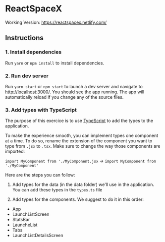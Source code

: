 # ReactSpaceX

Working Version: https://reactspacex.netlify.com/

## Instructions

### 1. Install dependencies

Run `yarn` or `npm install` to install dependencies.

### 2. Run dev server

Run `yarn start` or `npm start` to launch a dev server and navigate to [http://localhost:3000/](http://localhost:3000/). You should see the app running. The app will automatically reload if you change any of the source files.

### 3. Add types with TypeScript

The purpose of this exercice is to use [TypeScript](https://www.typescriptlang.org/) to add the types to the application.

To make the experience smooth, you can implement types one component at a time. To do so, rename the extension of the component you want to type from `.jsx` to `.tsx`.
Make sure to change the way those components are imported:

`import MyComponent from './MyComponent.jsx` -> `import MyComponent from './MyComponent'`

Here are the steps you can follow:

1. Add types for the data (in the data folder) we'll use in the application. You can add these types in the `types.ts` file

2. Add types for the components. We suggest to do it in this order:

- App
- LaunchListScreen
- StatsBar
- LauncheList
- Tabs
- LaunchListDetailsScreen
